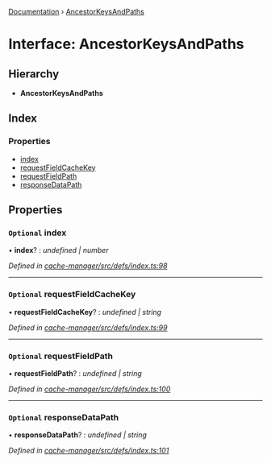 [Documentation](../README.md) › [AncestorKeysAndPaths](ancestorkeysandpaths.md)

# Interface: AncestorKeysAndPaths

## Hierarchy

* **AncestorKeysAndPaths**

## Index

### Properties

* [index](ancestorkeysandpaths.md#optional-index)
* [requestFieldCacheKey](ancestorkeysandpaths.md#optional-requestfieldcachekey)
* [requestFieldPath](ancestorkeysandpaths.md#optional-requestfieldpath)
* [responseDataPath](ancestorkeysandpaths.md#optional-responsedatapath)

## Properties

### `Optional` index

• **index**? : *undefined | number*

*Defined in [cache-manager/src/defs/index.ts:98](https://github.com/badbatch/graphql-box/blob/9d329e0/packages/cache-manager/src/defs/index.ts#L98)*

___

### `Optional` requestFieldCacheKey

• **requestFieldCacheKey**? : *undefined | string*

*Defined in [cache-manager/src/defs/index.ts:99](https://github.com/badbatch/graphql-box/blob/9d329e0/packages/cache-manager/src/defs/index.ts#L99)*

___

### `Optional` requestFieldPath

• **requestFieldPath**? : *undefined | string*

*Defined in [cache-manager/src/defs/index.ts:100](https://github.com/badbatch/graphql-box/blob/9d329e0/packages/cache-manager/src/defs/index.ts#L100)*

___

### `Optional` responseDataPath

• **responseDataPath**? : *undefined | string*

*Defined in [cache-manager/src/defs/index.ts:101](https://github.com/badbatch/graphql-box/blob/9d329e0/packages/cache-manager/src/defs/index.ts#L101)*
